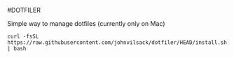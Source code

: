 #DOTFILER

Simple way to manage dotfiles (currently only on Mac)

```
curl -fsSL https://raw.githubusercontent.com/johnvilsack/dotfiler/HEAD/install.sh | bash
```